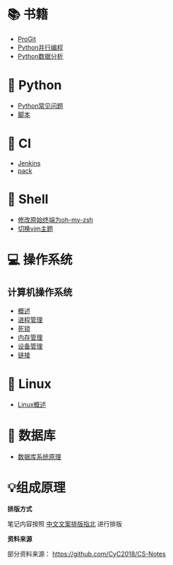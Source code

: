 
# 📚 书籍
+ [ProGit](./书籍/ProGit)
+ [Python并行编程](./书籍/Python并行编程)
+ [Python数据分析](./书籍/Python数据分析)
# 🐍 Python
+ [Python常见问题](./Python/Python常见问题.md)
+ [脚本](./Python/脚本)

# 👮 CI
+ [Jenkins](./CI/Jenkins)
+ [pack](./CI/pack)
# 💩 Shell
+ [修改原始终端为oh-my-zsh](./Shell/修改原始终端为oh-my-zsh.md)
+ [切换vim主题](./Shell/切换vim主题.md)

# 💻 操作系统
## 计算机操作系统
+ [概述](./操作系统/概述.md)
+ [进程管理](./操作系统/进程管理.md)
+ [死锁](./操作系统/死锁.md)
+ [内存管理](./操作系统/内存管理.md)
+ [设备管理](./操作系统/设备管理.md)
+ [链接](./操作系统/链接.md)

# 🤖 Linux
+ [Linux概述](./Linux/Linux.md)

# 💾 数据库
+ [数据库系统原理](./数据库/数据库系统原理)

# 💡组成原理

**排版方式**

笔记内容按照 [中文文案排版指北](https://github.com/sparanoid/chinese-copywriting-guidelines) 进行排版

**资料来源**

部分资料来源：
https://github.com/CyC2018/CS-Notes